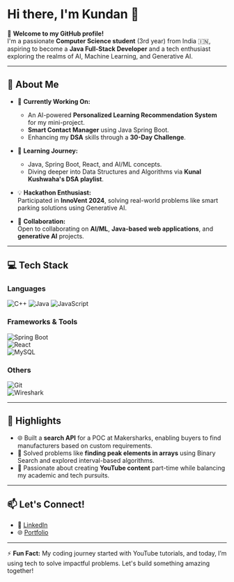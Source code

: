 # Hi there, I'm Kundan 👋  

🌟 **Welcome to my GitHub profile!**  
I'm a passionate **Computer Science student** (3rd year) from India 🇮🇳, aspiring to become a **Java Full-Stack Developer** and a tech enthusiast exploring the realms of AI, Machine Learning, and Generative AI.

---

## 🚀 About Me
- 🔭 **Currently Working On:**  
   - An AI-powered **Personalized Learning Recommendation System** for my mini-project.
   - **Smart Contact Manager** using Java Spring Boot.
   - Enhancing my **DSA** skills through a **30-Day Challenge**.  

- 🌱 **Learning Journey:**  
   - Java, Spring Boot, React, and AI/ML concepts.  
   - Diving deeper into Data Structures and Algorithms via **Kunal Kushwaha's DSA playlist**.  

- 💡 **Hackathon Enthusiast:**  
   Participated in **InnoVent 2024**, solving real-world problems like smart parking solutions using Generative AI.  

- 👯 **Collaboration:**  
   Open to collaborating on **AI/ML**, **Java-based web applications**, and **generative AI** projects.

---

## 💻 Tech Stack
### Languages  
![C++](https://img.shields.io/badge/-C++-00599C?logo=c%2B%2B&logoColor=white) 
![Java](https://img.shields.io/badge/-Java-007396?logo=java&logoColor=white) 
![JavaScript](https://img.shields.io/badge/-JavaScript-F7DF1E?logo=javascript&logoColor=black)  

### Frameworks & Tools  
![Spring Boot](https://img.shields.io/badge/-Spring%20Boot-6DB33F?logo=spring-boot&logoColor=white)  
![React](https://img.shields.io/badge/-React-61DAFB?logo=react&logoColor=black)  
![MySQL](https://img.shields.io/badge/-MySQL-4479A1?logo=mysql&logoColor=white)  

### Others  
![Git](https://img.shields.io/badge/-Git-F05032?logo=git&logoColor=white)  
![Wireshark](https://img.shields.io/badge/-Wireshark-1679A7?logo=wireshark&logoColor=white)  

---

## 🌟 Highlights
- 🌐 Built a **search API** for a POC at Makersharks, enabling buyers to find manufacturers based on custom requirements.  
- 🧠 Solved problems like **finding peak elements in arrays** using Binary Search and explored interval-based algorithms.  
- 🎥 Passionate about creating **YouTube content** part-time while balancing my academic and tech pursuits.

---

## 📫 Let's Connect!
- 💼 [LinkedIn](https://www.linkedin.com/in/kundan-kumar-648638236/)  
- 🌐 [Portfolio](https://kundanpure.github.io/sdeportfolio/)

---

⚡ **Fun Fact:** My coding journey started with YouTube tutorials, and today, I’m using tech to solve impactful problems. Let's build something amazing together!  
